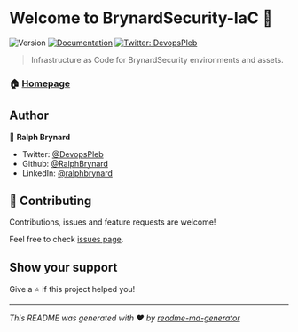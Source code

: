 # Welcome to BrynardSecurity-IaC 👋
![Version](https://img.shields.io/badge/version-1.0.0--alpha.1-blue.svg?cacheSeconds=2592000)
[![Documentation](https://img.shields.io/badge/documentation-yes-brightgreen.svg)](https://readthedocs.org/projects/BrynardSecurity-IaC)
[![Twitter: DevopsPleb](https://img.shields.io/twitter/follow/DevopsPleb.svg?style=social)](https://twitter.com/DevopsPleb)

> Infrastructure as Code for BrynardSecurity environments and assets.

### 🏠 [Homepage](https://github.com/BrynardSecurity-IaC)

## Author

👤 **Ralph Brynard**

* Twitter: [@DevopsPleb](https://twitter.com/DevopsPleb)
* Github: [@RalphBrynard](https://github.com/RalphBrynard)
* LinkedIn: [@ralphbrynard](https://linkedin.com/in/ralphbrynard)

## 🤝 Contributing

Contributions, issues and feature requests are welcome!

Feel free to check [issues page](https://github.com/BrynardSecurity/BrynardSecurity-IaC/issues). 

## Show your support

Give a ⭐️ if this project helped you!


***
_This README was generated with ❤️ by [readme-md-generator](https://github.com/kefranabg/readme-md-generator)_